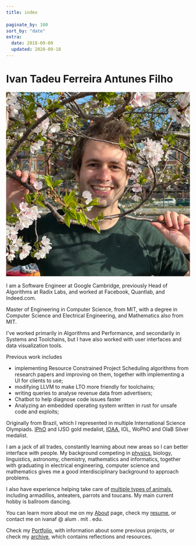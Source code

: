 ```yaml
---
title: index

paginate_by: 100
sort_by: "date"
extra:
  date: 2018-09-09
  updated: 2020-09-18
---
```

<div class="c index-intro">

# Ivan Tadeu Ferreira Antunes Filho
![IMG_2359~2](jpg/IMG_2359~2.jpg)

</div>

I am a Software Engineer at Google Cambridge, previously Head of Algorithms at Radix Labs, and worked at Facebook, Quantlab, and Indeed.com.  

Master of Engineering in Computer Science, from MIT, with a degree in Computer Science and Electrical Engineering, and Mathematics also from MIT. 

I've worked primarily in Algorithms and Performance, and secondarily in Systems and Toolchains, but I have also worked with user interfaces and data visualization tools. 

Previous work includes 
- implementing Resource Constrained Project Scheduling algorithms from research papers and improving on them, together with implementing a UI for clients to use; 
- modifying LLVM to make LTO more friendly for toolchains; 
- writing queries to analyse revenue data from advertisers;
- Chatbot to help diagnose code issues faster
- Analyzing an embedded operating system written in rust for unsafe code and exploits;

Originally from Brazil, which I represented in multiple International Science Olympiads. [IPhO](https://ipho-unofficial.org/timeline/2012/individual) and IJSO gold medalist, [IOAA](https://www.gov.br/mast/pt-br/assuntos/noticias/2012/agosto/brasil-encerra-participacao-na-olimpiada-de-astronomia-com-tres-medalhas), IOL, WoPhO and OIaB Silver medalist. 

I am a jack of all trades, constantly learning about new areas so I can better interface with people. My background competing in [physics](https://ipho-unofficial.org/timeline/2012/individual), biology, linguistics, astronomy, chemistry, mathematics and informatics, together with graduating in electrical engineering, computer science and mathematics gives me a good interdisciplinary background to approach problems. 

I also have experience helping take care of [multiple types of animals](me_and_animals.md), including armadillos, anteaters, parrots and toucans. My main current hobby is ballroom dancing.

You can learn more about me on my [About](about.md) page, check my [resume](resume.md), or  contact me on ivanaf @ alum . mit . edu.

Check my [Portfolio](portfolio.md), with information about some previous projects, or check my [archive](archive/_index.md),  which contains reflections and resources.



